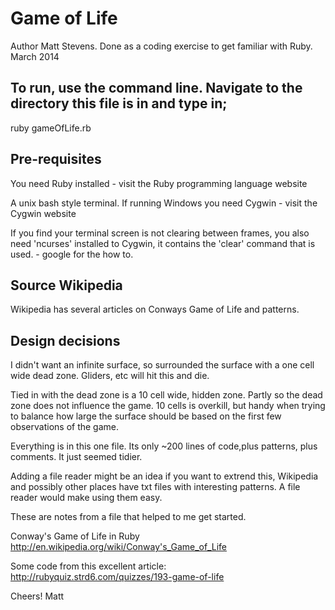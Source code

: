 # Game of Life

Author Matt Stevens. Done as a coding exercise to get familiar with Ruby. March 2014

## To run, use the command line. Navigate to the directory this file is in and type in;
ruby gameOfLife.rb

## Pre-requisites

You need Ruby installed - visit the Ruby programming language website 

A unix bash style terminal. If running Windows you need Cygwin - visit the Cygwin website

If you find your terminal screen is not clearing between frames, you also need
'ncurses' installed to Cygwin, it contains the 'clear' command that is used. - google for the how to.

## Source Wikipedia

Wikipedia has several articles on Conways Game of Life and patterns.

## Design decisions

 I didn't want an infinite surface, so surrounded the surface with a one cell wide dead zone. Gliders, etc will hit this and die.

 Tied in with the dead zone is a 10 cell wide, hidden zone. Partly so the dead zone does not influence the game. 10 cells is overkill, but handy when trying to balance how large the surface should be based on the first few observations of the game.

 Everything is in this one file. Its only ~200 lines of code,plus patterns, plus comments. It just seemed tidier.

 Adding a file reader might be an idea if you want to extrend this, Wikipedia and possibly other places have txt files with interesting patterns. A file reader would make using them easy.

These are notes from a file that helped to me get started.

Conway's Game of Life in Ruby
http://en.wikipedia.org/wiki/Conway's_Game_of_Life

Some code from this excellent article:
http://rubyquiz.strd6.com/quizzes/193-game-of-life

Cheers!
Matt
